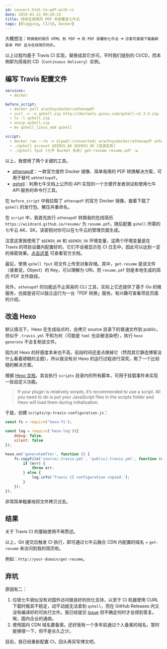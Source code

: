 ```yaml
---
id: convert-html-to-pdf-with-ci
date: 2019-01-21 09:20:23
title: 持续生成简历 PDF 并部署至七牛云
tags: [Blogging, CI/CD, Docker]
---
```


大概想法：`转换我的简历 HTML 到 PDF` -> `将 PDF 部署到七牛云` -> `访客可直接下载最新版本 PDF 且与在线简历同步`。

以上过程均基于 Travis CI 实现，替换成其它亦可。平时我们提到的 CI/CD，而本例即为简易的 CD（`Continuous Delivery`）实例。

<!--more-->

## 编写 Travis 配置文件

```yml
services:
  - docker

before_script:
  - docker pull arachnysdocker/athenapdf
  - curl -v -o qshell.zip http://devtools.qiniu.com/qshell-v2.3.5.zip
  - ls -l qshell.zip
  - unzip qshell.zip
  - mv qshell_linux_x64 qshell

script:
  - docker run --rm -v $(pwd):/converted/ arachnysdocker/athenapdf athenapdf --margins=none https://wi1dcard.github.io/resume/ resume.pdf
  - ./qshell account $QINIU_AK $QINIU_SK [任选名称]
  - ./qshell fput [七牛 Bucket 名称] get-resume resume.pdf -w
```

以上，我使用了两个关键的工具。

- [athenapdf](https://github.com/arachnys/athenapdf)：一款官方提供 Docker 镜像、简单易用的 PDF 转换解决方案，可用于替代 `wkhtmltopdf`。
- [qshell](https://github.com/qiniu/qshell)：利用七牛文档上公开的 API 实现的一个方便开发者测试和使用七牛 API 服务的命令行工具。

在 `before_script` 中我拉取了 `athenapdf` 的官方 Docker 镜像，接着下载了 `qshell` 的发行包、解压并重命名。

在 `script` 中，我首先执行 `athenapdf` 转换我的在线简历 `https://wi1dcard.github.io/resume/` 为 `resume.pdf`。随后配置 `qshell` 所需的七牛云 AK、SK，该密钥对你可以在七牛云的管理页面生成。

注意这里我使用了 `$QINIU_AK` 和 `$QINIU_SK` 环境变量，这两个环境变量是在 Travis 的项目设置内配置好的，它们不会被显示在 CI 日志中，因此可以达到一定的保密效果。[点击这里](https://docs.travis-ci.com/user/environment-variables/#defining-variables-in-repository-settings) 可查看官方文档。

最后，使用 `qshell fput` 将文件上传至对象存储。其中，`get-resume` 是该文件（或者说，Object）的 Key，可以理解为 URI。而 `resume.pdf` 则是本地生成的简历 PDF 文件路径。

另外，`athenapdf` 的功能远不止简易的 CLI 工具，实际上它还提供了基于 Go 的微服务，也就是说可以独立运行为一台「PDF 转换」服务。有兴趣可查看项目页面的介绍。

## 改造 Hexo

默认情况下，Hexo 在生成站点时，会拷贝 source 目录下的普通文件到 public，但似乎 `.travis.yml` 不知为何（可能是 `Yaml` 也会被渲染吧），执行 `hexo generate` 不会复制该文件。

因为对 Hexo 的好感度本来也不高，前段时间还差点换掉它（然而其它静态博客没什么看着顺眼的主题），所以我没有对 Hexo 的运行过程进行深究，用了一个比较糙的解决方案。

根据 [Hexo 文档](https://hexo.io/docs/plugins.html#Script)，其会执行 `scripts` 目录内的所有脚本，可用于挂载事件来实现一些自定义功能。

> If your plugin is relatively simple, it’s recommended to use a script. All you need to do is put your JavaScript files in the scripts folder and Hexo will load them during initialization.

于是，创建 `scripts/cp-travis-configuration.js`：

```js
const fs = require('hexo-fs');

const log = require('hexo-log')({
    debug: false,
    silent: false
});

hexo.on('generateAfter', function () {
    fs.copyFile('source/.travis.yml', 'public/.travis.yml', function (err) {
        if (err) {
            throw err;
        } else {
            log.info('Travis CI configuration copied.');
        }
    });
});
```

非常简单粗暴地将文件拷贝过去。

## 结果

关于 Travis CI 的基础使用不再赘述。

以上，Git 提交后触发 CI 执行，即可通过七牛云融合 CDN 内配置的域名 + `get-resume` 来访问到我的简历啦。

例如：`http://your-domain/get-resume`。

## 弃坑

原因有二：

1. 垃圾七牛貌似没有对国外访问做良好的优化支持，以至于 CI 机器使用 CURL 下载时极其不稳定，动不动就无法拿到 `qshell`，而在 GitHub Releases 内又没有编译好的可执行文件。我已经提交 [Issue](https://github.com/qiniu/qshell/issues/224) 但不确定何时才会得到答复。唉，国内企业的通病。
2. 使用国内 CDN 域名要备案。还好我有一个多年前通过个人备案的域名，暂时能够撑一下，但不是长久之计。

目前，我已经重新配置 CI，回头再另写博文吧。
